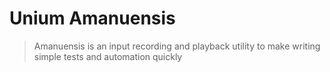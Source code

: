 # Unium Amanuensis

> Amanuensis is an input recording and playback utility to make writing simple tests and automation quickly

